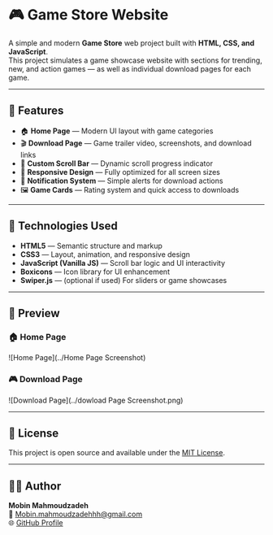 # 🎮 Game Store Website

A simple and modern **Game Store** web project built with **HTML, CSS, and JavaScript**.  
This project simulates a game showcase website with sections for trending, new, and action games — as well as individual download pages for each game.

---

## 🚀 Features

* 🏠 **Home Page** — Modern UI layout with game categories  
* 🎬 **Download Page** — Game trailer video, screenshots, and download links  
* 🌈 **Custom Scroll Bar** — Dynamic scroll progress indicator  
* 📱 **Responsive Design** — Fully optimized for all screen sizes  
* 🔔 **Notification System** — Simple alerts for download actions  
* 🖼️ **Game Cards** — Rating system and quick access to downloads  

---

## 🧰 Technologies Used

* **HTML5** — Semantic structure and markup  
* **CSS3** — Layout, animation, and responsive design  
* **JavaScript (Vanilla JS)** — Scroll bar logic and UI interactivity  
* **Boxicons** — Icon library for UI enhancement  
* **Swiper.js** — (optional if used) For sliders or game showcases  

---

## 📸 Preview
### 🏠 Home Page
![Home Page](../Home Page Screenshot)

### 🎮 Download Page
![Download Page](../dowload Page Screenshot.png)

---

## 🪪 License
This project is open source and available under the [MIT License](LICENSE).

---

## 🧑‍💻 Author
**Mobin Mahmoudzadeh**  
📧 [Mobin.mahmoudzadehhh@gmail.com](mailto:Mobin.mahmoudzadehhh@gmail.com)  
🌐 [GitHub Profile](https://github.com/Mobin-mahmoudzadeh)
